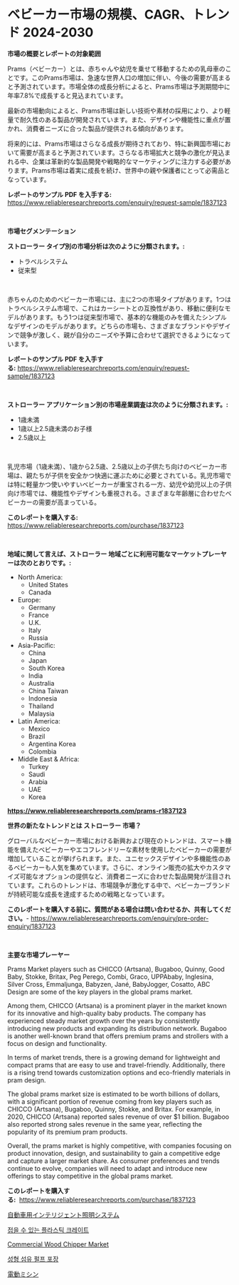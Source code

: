 <p><h1>ベビーカー市場の規模、CAGR、トレンド 2024-2030</h1></p><p><strong>市場の概要とレポートの対象範囲</strong></p>
<p><p>Prams（ベビーカー）とは、赤ちゃんや幼児を乗せて移動するための乳母車のことです。このPrams市場は、急速な世界人口の増加に伴い、今後の需要が高まると予測されています。市場全体の成長分析によると、Prams市場は予測期間中に年率7.8%で成長すると見込まれています。</p><p>最新の市場動向によると、Prams市場は新しい技術や素材の採用により、より軽量で耐久性のある製品が開発されています。また、デザインや機能性に重点が置かれ、消費者ニーズに合った製品が提供される傾向があります。</p><p>将来的には、Prams市場はさらなる成長が期待されており、特に新興国市場において需要が高まると予測されています。さらなる市場拡大と競争の激化が見込まれる中、企業は革新的な製品開発や戦略的なマーケティングに注力する必要があります。Prams市場は着実に成長を続け、世界中の親や保護者にとって必需品となっています。</p></p>
<p><strong>レポートのサンプル PDF を入手する:</strong> <a href="https://www.reliableresearchreports.com/enquiry/request-sample/1837123">https://www.reliableresearchreports.com/enquiry/request-sample/1837123</a></p>
<p>&nbsp;</p>
<p><strong>市場セグメンテーション</strong></p>
<p><strong>ストローラー タイプ別の市場分析は次のように分類されます。:</strong></p>
<p><ul><li>トラベルシステム</li><li>従来型</li></ul></p>
<p>&nbsp;</p>
<p><p>赤ちゃんのためのベビーカー市場には、主に2つの市場タイプがあります。1つはトラベルシステム市場で、これはカーシートとの互換性があり、移動に便利なモデルがあります。もう1つは従来型市場で、基本的な機能のみを備えたシンプルなデザインのモデルがあります。どちらの市場も、さまざまなブランドやデザインで競争が激しく、親が自分のニーズや予算に合わせて選択できるようになっています。</p></p>
<p><strong>レポートのサンプル PDF を入手する:</strong>&nbsp;<a href="https://www.reliableresearchreports.com/enquiry/request-sample/1837123">https://www.reliableresearchreports.com/enquiry/request-sample/1837123</a></p>
<p>&nbsp;</p>
<p><strong> ストローラー アプリケーション別の市場産業調査は次のように分類されます。:</strong></p>
<p><ul><li>1歳未満</li><li>1歳以上2.5歳未満のお子様</li><li>2.5歳以上</li></ul></p>
<p>&nbsp;</p>
<p><p>乳児市場（1歳未満）、1歳から2.5歳、2.5歳以上の子供たち向けのベビーカー市場は、親たちが子供を安全かつ快適に運ぶために必要とされている。乳児市場では特に軽量かつ使いやすいベビーカーが重宝される一方、幼児や幼児以上の子供向け市場では、機能性やデザインも重視される。さまざまな年齢層に合わせたベビーカーの需要が高まっている。</p></p>
<p><strong>このレポートを購入する:</strong>&nbsp; <a href="https://www.reliableresearchreports.com/purchase/1837123">https://www.reliableresearchreports.com/purchase/1837123</a></p>
<p>&nbsp;</p>
<p><strong>地域に関して言えば、ストローラー 地域ごとに利用可能なマーケットプレーヤーは次のとおりです。:</strong></p>
<p><ul>
    <li>
        North America:
        <ul>
            <li>United States</li>
            <li>Canada</li>
        </ul>
    </li>
    <li>
        Europe:
        <ul>
            <li>Germany</li>
            <li>France</li>
            <li>U.K.</li>
            <li>Italy</li>
            <li>Russia</li>
        </ul>
    </li>
    <li>
        Asia-Pacific:
        <ul>
            <li>China</li>
            <li>Japan</li>
            <li>South Korea</li>
            <li>India</li>
            <li>Australia</li>
            <li>China Taiwan</li>
            <li>Indonesia</li>
            <li>Thailand</li>
            <li>Malaysia</li>
        </ul>
    </li>
    <li>
        Latin America:
        <ul>
            <li>Mexico</li>
            <li>Brazil</li>
            <li>Argentina Korea</li>
            <li>Colombia</li>
        </ul>
    </li>
    <li>
        Middle East & Africa:
        <ul>
            <li>Turkey</li>
            <li>Saudi</li>
            <li>Arabia</li>
            <li>UAE</li>
            <li>Korea</li>
        </ul>
    </li>
    </ul></p>
<p><strong><a href="https://www.reliableresearchreports.com/prams-r1837123">https://www.reliableresearchreports.com/prams-r1837123</a></strong>&nbsp;</p>
<p><strong>世界の新たなトレンドとは ストローラー 市場？</strong></p>
<p><p>グローバルなベビーカー市場における新興および現在のトレンドは、スマート機能を備えたベビーカーやエコフレンドリーな素材を使用したベビーカーの需要が増加していることが挙げられます。また、ユニセックスデザインや多機能性のあるベビーカーも人気を集めています。さらに、オンライン販売の拡大やカスタマイズ可能なオプションの提供など、消費者ニーズに合わせた製品開発が注目されています。これらのトレンドは、市場競争が激化する中で、ベビーカーブランドが持続可能な成長を達成するための戦略となっています。</p></p>
<p><strong>このレポートを購入する前に、質問がある場合は問い合わせるか、共有してください。</strong>- <a href="https://www.reliableresearchreports.com/enquiry/pre-order-enquiry/1837123">https://www.reliableresearchreports.com/enquiry/pre-order-enquiry/1837123</a></p>
<p>&nbsp;</p>
<p><strong>主要な市場プレーヤー</strong></p>
<p><p>Prams Market players such as CHICCO (Artsana), Bugaboo, Quinny, Good Baby, Stokke, Britax, Peg Perego, Combi, Graco, UPPAbaby, Inglesina, Silver Cross, Emmaljunga, Babyzen, Jané, BabyJogger, Cosatto, ABC Design are some of the key players in the global prams market. </p><p>Among them, CHICCO (Artsana) is a prominent player in the market known for its innovative and high-quality baby products. The company has experienced steady market growth over the years by consistently introducing new products and expanding its distribution network. Bugaboo is another well-known brand that offers premium prams and strollers with a focus on design and functionality. </p><p>In terms of market trends, there is a growing demand for lightweight and compact prams that are easy to use and travel-friendly. Additionally, there is a rising trend towards customization options and eco-friendly materials in pram design. </p><p>The global prams market size is estimated to be worth billions of dollars, with a significant portion of revenue coming from key players such as CHICCO (Artsana), Bugaboo, Quinny, Stokke, and Britax. For example, in 2020, CHICCO (Artsana) reported sales revenue of over $1 billion. Bugaboo also reported strong sales revenue in the same year, reflecting the popularity of its premium pram products.</p><p>Overall, the prams market is highly competitive, with companies focusing on product innovation, design, and sustainability to gain a competitive edge and capture a larger market share. As consumer preferences and trends continue to evolve, companies will need to adapt and introduce new offerings to stay competitive in the global prams market.</p></p>
<p><strong>このレポートを購入する:</strong>&nbsp;&nbsp;<a href="https://www.reliableresearchreports.com/purchase/1837123">https://www.reliableresearchreports.com/purchase/1837123</a></p>
<p><p><a href="https://medium.com/@jacksonwiza1924/%E8%87%AA%E5%8B%95%E8%BB%8A%E3%82%A4%E3%83%B3%E3%83%86%E3%83%AA%E3%82%B8%E3%82%A7%E3%83%B3%E3%83%88%E7%85%A7%E6%98%8E%E3%82%B7%E3%82%B9%E3%83%86%E3%83%A0%E5%B8%82%E5%A0%B4%E3%81%AE%E3%82%A4%E3%83%B3%E3%82%B5%E3%82%A4%E3%83%88-%E5%B8%82%E5%A0%B4%E5%8B%95%E5%90%91-%E6%88%90%E9%95%B7-2024%E5%B9%B4%E3%81%8B%E3%82%892031%E5%B9%B4%E3%81%BE%E3%81%A7%E3%81%AE%E4%BA%88%E6%B8%AC-150453124823">自動車用インテリジェント照明システム</a></p><p><a href="https://github.com/Howaoole34545/Market-Research-Report-List-1/blob/main/566576720444.md">접을 수 있는 플라스틱 크레이트</a></p><p><a href="https://view.publitas.com/reportprime-1/commercial-wood-chipper-market-analysis-examines-its-scope-on-growth-opportunities-and-forecasted-trends-spanning-from-2024-to-2031/">Commercial Wood Chipper Market</a></p><p><a href="https://github.com/JackieFauhey9089475/Market-Research-Report-List-1/blob/main/575373320445.md">성형 섬유 펄프 포장</a></p><p><a href="https://medium.com/@carlieshields/%E9%9B%BB%E5%8B%95%E3%83%9F%E3%82%B7%E3%83%B3%E5%B8%82%E5%A0%B4%E3%81%AE%E8%A6%8F%E6%A8%A1-cagr-%E3%83%88%E3%83%AC%E3%83%B3%E3%83%892024%E5%B9%B4%E3%81%8B%E3%82%892030%E5%B9%B4-4ab08b7a6e04">電動ミシン</a></p></p>